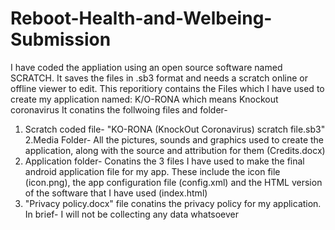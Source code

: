 # Reboot-Health-and-Welbeing-Submission
I have coded the appliation using an open source software named SCRATCH. It saves the files in .sb3 format and needs a scratch online or offline viewer to edit. 
This reporitiory contains the Files which I have used to create my application named: K/O-RONA which means Knockout coronavirus
It conatins the follwoing files and folder-
1. Scratch coded file- "KO-RONA (KnockOut Coronavirus) scratch file.sb3"
2.Media Folder- All the pictures, sounds and graphics used to create the application, along with the source and attribution for them (Credits.docx)
3. Application folder- Conatins the 3 files I have used to make the final android application file for my app. These include the icon file (icon.png), the app configuration file (config.xml) and the HTML version of the software that I have used (index.html)
4. "Privacy policy.docx" file conatins the privacy policy for my application. In brief- I will not be collecting any data whatsoever
